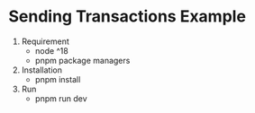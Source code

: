 # Sending Transactions Example

1. Requirement
    - node ^18
    - pnpm package managers
2. Installation
    - pnpm install
3. Run
    - pnpm run dev
